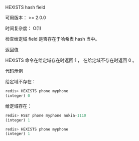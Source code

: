HEXISTS hash field

可用版本： >= 2.0.0

时间复杂度： O(1)

检查给定域 field 是否存在于哈希表 hash 当中。

返回值

HEXISTS 命令在给定域存在时返回 1 ， 在给定域不存在时返回 0 。

代码示例

给定域不存在：

```javascript
redis> HEXISTS phone myphone
(integer) 0
```

给定域存在：

```javascript
redis> HSET phone myphone nokia-1110
(integer) 1

redis> HEXISTS phone myphone
(integer) 1

```

